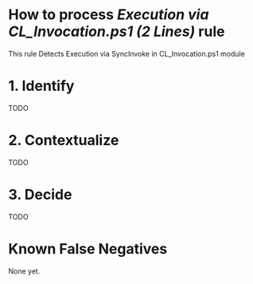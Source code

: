 # How to process *Execution via CL_Invocation.ps1 (2 Lines)* rule
This rule Detects Execution via SyncInvoke in CL_Invocation.ps1 module

# 1. Identify
TODO

# 2. Contextualize
TODO

# 3. Decide
TODO

# Known False Negatives
None yet.
